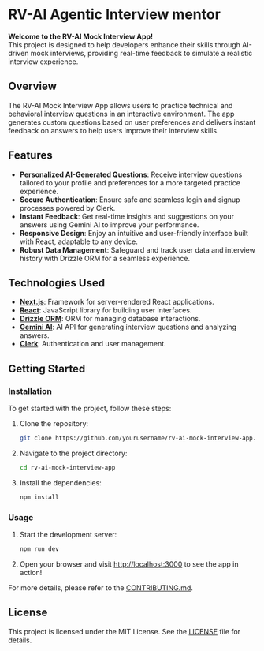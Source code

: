 # RV-AI Agentic Interview mentor

**Welcome to the RV-AI Mock Interview App!**  
This project is designed to help developers enhance their skills through AI-driven mock interviews, providing real-time feedback to simulate a realistic interview experience.

## Overview
The RV-AI Mock Interview App allows users to practice technical and behavioral interview questions in an interactive environment. The app generates custom questions based on user preferences and delivers instant feedback on answers to help users improve their interview skills.

## Features
- **Personalized AI-Generated Questions**: Receive interview questions tailored to your profile and preferences for a more targeted practice experience.
- **Secure Authentication**: Ensure safe and seamless login and signup processes powered by Clerk.
- **Instant Feedback**: Get real-time insights and suggestions on your answers using Gemini AI to improve your performance.
- **Responsive Design**: Enjoy an intuitive and user-friendly interface built with React, adaptable to any device.
- **Robust Data Management**: Safeguard and track user data and interview history with Drizzle ORM for a seamless experience.


## Technologies Used
- **[Next.js](https://nextjs.org/)**: Framework for server-rendered React applications.
- **[React](https://reactjs.org/)**: JavaScript library for building user interfaces.
- **[Drizzle ORM](https://drizzle.team/)**: ORM for managing database interactions.
- **[Gemini AI](https://gemini.ai/)**: AI API for generating interview questions and analyzing answers.
- **[Clerk](https://clerk.dev/)**: Authentication and user management.

## Getting Started

### Installation
To get started with the project, follow these steps:

1. Clone the repository:
   ```bash
   git clone https://github.com/yourusername/rv-ai-mock-interview-app.git
   ```

2. Navigate to the project directory:
   ```bash
   cd rv-ai-mock-interview-app
   ```

3. Install the dependencies:
   ```bash
   npm install
   ```

### Usage
1. Start the development server:
   ```bash
   npm run dev
   ```

2. Open your browser and visit [http://localhost:3000](http://localhost:3000) to see the app in action!


For more details, please refer to the [CONTRIBUTING.md](CONTRIBUTING.md).

## License
This project is licensed under the MIT License. See the [LICENSE](LICENSE) file for details.
